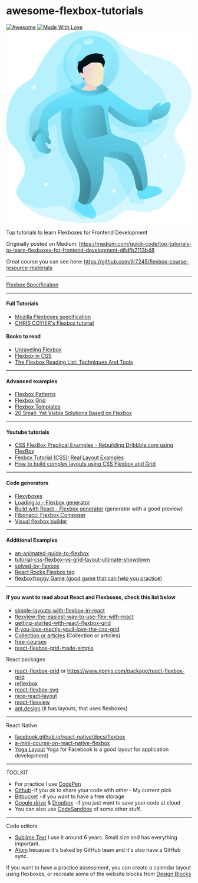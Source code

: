 # awesome-flexbox-tutorials

[![Awesome](https://cdn.rawgit.com/sindresorhus/awesome/d7305f38d29fed78fa85652e3a63e154dd8e8829/media/badge.svg)](https://github.com/ChickenKyiv/awesome-flexbox-tutorials) [![Made With Love](https://img.shields.io/badge/Made%20With-Love-orange.svg)](https://github.com/ChickenKyiv/awesome-flexbox-tutorials)
![astronaut](https://raw.githubusercontent.com/GroceriStar/creative/master/website-illustrations/astronaut.svg?sanitize=true)

Top tutorials to learn Flexboxes for Frontend Development

Originally posted on Medium: https://medium.com/quick-code/top-tutorials-to-learn-flexboxes-for-frontend-development-d6dfb2113b48

Great course you can see here: https://github.com/jlr7245/flexbox-course-resource-materials

---


[Flexbox Specification](https://developer.mozilla.org/en-US/docs/Glossary/Flexbox)


---

#### Full Tutorials
- [Mozilla Flexboxes specification](https://developer.mozilla.org/en-US/docs/Learn/CSS/CSS_layout/Flexbox)
- [CHRIS COYIER's Flexbox tutorial](https://css-tricks.com/snippets/css/a-guide-to-flexbox/)

#### Books to read
- [Unraveling Flexbox](https://unravelingflexbox.com/)
- [Flexbox in CSS](https://www.oreilly.com/library/view/flexbox-in-css/9781491981474/)
- [The Flexbox Reading List: Techniques And Tools](https://www.smashingmagazine.com/2016/02/the-flexbox-reading-list/)



---

#### Advanced examples
- [Flexbox Patterns](https://www.flexboxpatterns.com/)
- [Flexbox Grid](http://flexboxgrid.com/)
- [Flexbox Templates](https://www.quackit.com/html/templates/css_flexbox_templates.cfm)
- [20 Small, Yet Viable Solutions Based on Flexbox](https://designmodo.com/flexbox-snippets/)



---

#### Youtube tutorials
- [CSS FlexBox Practical Examples - Rebuilding Dribbble.com using FlexBox](https://www.youtube.com/watch?v=H1lREysgdgc)
- [Fexbox Tutorial (CSS): Real Layout Examples](https://www.youtube.com/watch?v=k32voqQhODc)
- [How to build complex layouts using CSS Flexbox and Grid](https://www.youtube.com/watch?v=Y7pT1zZLJb0)



---

#### Code generators

- [Flexyboxes](http://the-echoplex.net/flexyboxes/)
- [Loading.io - Flexbox generator](https://loading.io/flexbox/)
- [Build with React - Flexbox generator](http://flexbox.buildwithreact.com/) (generator with a good preview)
- [Fibonacci Flexbox Composer](http://maxsteenbergen.com/fibonacci/) 
- [Visual flexbox builder](https://flexbox.webflow.com/)



---

#### Additional Examples
- [an-animated-guide-to-flexbox](https://medium.freecodecamp.org/an-animated-guide-to-flexbox-d280cf6afc35)
- [tutorial-css-flexbox-vs-grid-layout-ultimate-showdown](https://thenewstack.io/tutorial-css-flexbox-vs-grid-layout-ultimate-showdown/)
- [solved-by-flexbox](https://philipwalton.github.io/solved-by-flexbox/)
- [React Rocks Flexbox tag](https://react.rocks/tag/Flexbox)
- [flexboxfroggy Game  (good game that can help you practice)](https://flexboxfroggy.com/)



---

#### If you want to read about React and Flexboxes, check this list below

- [simple-layouts-with-flexbox-in-react](https://dev.to/llorentegerman/simple-layouts-with-flexbox-in-react-55kf)
- [flexview-the-easiest-way-to-use-flex-with-react](https://blog.buildo.io/flexview-the-easiest-way-to-use-flex-with-react-c698db55926a)
- [getting-started-with-react-flexbox-grid](http://www.redbitdev.com/getting-started-with-react-flexbox-grid/)
- [if-you-love-reactjs-youll-love-the-css-grid](https://medium.com/flexbox-and-grids/if-you-love-reactjs-youll-love-the-css-grid-52933e0d61ac)
- [Collection or articles](https://medium.com/flexbox-and-grids) (Collection or articles)
- [free-courses](https://medium.com/flexbox-and-grids/free-courses-49ce873bfa75)
- [react-flexbox-grid-made-simple](https://reactjsexample.com/react-flexbox-grid-made-simple/)

React packages
- [react-flexbox-grid](https://roylee0704.github.io/react-flexbox-grid/) or https://www.npmjs.com/package/react-flexbox-grid
- [reflexbox](https://github.com/jxnblk/reflexbox)
- [react-flexbox-svg](https://github.com/paulmelnikow/react-flexbox-svg)
- [nice-react-layout](https://github.com/ekros/nice-react-layout)
- [react-flexview](https://github.com/buildo/react-flexview)
- [ant.design](https://ant.design/) (it has layouts, that uses flexboxes)



---

React Native
- [facebook.github.io/react-native/docs/flexbox](https://facebook.github.io/react-native/docs/flexbox)
- [a-mini-course-on-react-native-flexbox](https://medium.com/@yoniweisbrod/a-mini-course-on-react-native-flexbox-2832a1ccc6)
- [Yoga Layout](https://github.com/facebook/yoga) Yoga for Facebook is a good layout for application development)


---

TOOLKIT
- For practice I use [CodePen](https://codepen.io/)
- [Github](https://github.com/) - if you ok to share your code with other -  My current pick
- [Bitbucket](https://bitbucket.org/)  - if you want to have a free storage
- [Google drive](https://www.google.com/drive/) & [Dropbox](https://www.dropbox.com/?landing=dbv2) - if you just want to save your code at cloud
- You can also use [CodeSandbox](https://codesandbox.io/dashboard) of some other stuff.


---

Code editors
- [Sublime Text](https://www.sublimetext.com/3) I use it around 6 years. Small size and has everything important.
- [Atom](https://atom.io/) because it's baked by GitHub team and it's also have a GitHub sync.


If you want to have a practice assessment, you can create a calendar layout using flexboxes, or recreate some of the website blocks from [Design Blocks](https://www.froala.com/design-blocks#playground)
